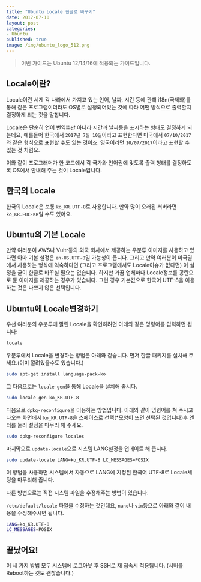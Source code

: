 ```yaml
---
title: "Ubuntu Locale 한글로 바꾸기"
date: 2017-07-10
layout: post
categories:
- Ubuntu
published: true
image: /img/ubuntu_logo_512.png
---
```


> 이번 가이드는 Ubuntu 12/14/16에 적용되는 가이드입니다.

## Locale이란?

Locale이란 세계 각 나라에서 가지고 있는 언어, 날짜, 시간 등에 관해 i18n(국제화)를 통해 같은 프로그램이더라도 OS별로 설정되어있는 것에 따라 어떤 방식으로 출력할지 결정하게 되는 것을 말합니다.

Locale은 단순히 언어 번역뿐만 아니라 시간과 날짜등을 표시하는 형태도 결정하게 되는데요, 예를들어 한국에서 `2017년 7월 10일`이라고 표현한다면 미국에서 `07/10/2017`와 같은 형식으로 표현할 수도 있는 것이죠. 영국이라면 `10/07/2017`이라고 표현할 수 있는 것 처럼요.

이와 같이 프로그래머가 한 코드에서 각 국가와 언어권에 맞도록 출력 형태를 결정하도록 OS에서 안내해 주는 것이 Locale입니다.

## 한국의 Locale

한국의 Locale은 보통 `ko_KR.UTF-8`로 사용합니다. 만약 많이 오래된 서버라면 `ko_KR.EUC-KR`일 수도 있어요.

## Ubuntu의 기본 Locale

만약 여러분이 AWS나 Vultr등의 외국 회사에서 제공하는 우분투 이미지를 사용하고 있다면 아마 기본 설정은 `en-US.UTF-8`일 가능성이 큽니다. 그리고 만약 여러분이 미국권에서 사용하는 형식에 익숙하다면 (그리고 프로그램에서도 Locale이슈가 없다면) 이 설정을 굳이 한글로 바꾸실 필요는 없습니다. 하지만 가끔 업체마다 Locale정보를 공란으로 둔 이미지를 제공하는 경우가 있습니다. 그런 경우 기본값으로 한국어 UTF-8을 이용하는 것은 나쁘지 않은 선택입니다.

## Ubuntu에 Locale변경하기

우선 여러분의 우분투에 깔린 Locale을 확인하려면 아래와 같은 명령어를 입력하면 됩니다:

```bash
locale
```

우분투에서 Locale을 변경하는 방법은 아래와 같습니다. 먼저 한글 패키지를 설치해 주세요.(이미 깔려있을수도 있습니다.)

```bash
sudo apt-get install language-pack-ko
```

그 다음으로는 `locale-gen`을 통해 Locale을 설치해 줍시다.

```bash
sudo locale-gen ko_KR.UTF-8
```

다음으로 `dpkg-reconfigure`을 이용하는 방법입니다. 아래와 같이 명령어를 쳐 주시고 나오는 화면에서 `ko_KR.UTF-8`을 스페이스로 선택(*모양이 뜨면 선택된 것입니다)후 엔터를 눌러 설정을 마무리 해 주세요.

```bash
sudo dpkg-reconfigure locales
```

마지막으로 `update-locale`으로 시스템 LANG설정을 업데이트 해 줍시다.

```bash
sudo update-locale LANG=ko_KR.UTF-8 LC_MESSAGES=POSIX
```

이 방법을 사용하면 시스템에서 자동으로 LANG에 지정된 한국어 UTF-8로 Locale세팅을 마무리해 줍니다.

다른 방법으로는 직접 시스템 파일을 수정해주는 방법이 있습니다.

`/etc/default/locale` 파일을 수정하는 것인데요, `nano`나 `vim`등으로 아래와 같이 내용을 수정해주시면 됩니다.

```bash
LANG=ko_KR.UTF-8
LC_MESSAGES=POSIX
```


## 끝났어요!

이 세 가지 방법 모두 시스템에 로그아웃 후 SSH로 재 접속시 적용됩니다. (서버를 Reboot하는 것도 괜찮습니다.)